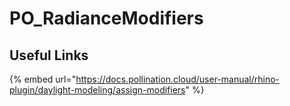# PO_RadianceModifiers



## Useful Links

{% embed url="https://docs.pollination.cloud/user-manual/rhino-plugin/daylight-modeling/assign-modifiers" %}

